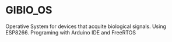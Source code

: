 # GIBIO_OS
Operative System for devices that acquite biological signals. 
Using ESP8266. Programing with Arduino IDE and FreeRTOS
